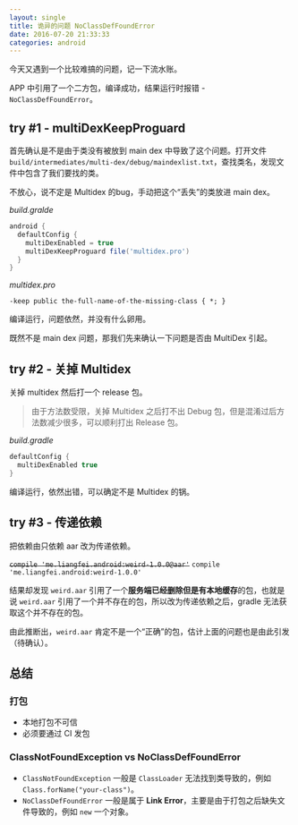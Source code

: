 ```yaml
---
layout: single
title: 诡异的问题 NoClassDefFoundError
date: 2016-07-20 21:33:33
categories: android
---
```


今天又遇到一个比较难搞的问题，记一下流水账。

APP 中引用了一个二方包，编译成功，结果运行时报错 - `NoClassDefFoundError`。

<!-- more -->

## try #1 - multiDexKeepProguard
首先确认是不是由于类没有被放到 main dex 中导致了这个问题。打开文件 `build/intermediates/multi-dex/debug/maindexlist.txt`，查找类名，发现文件中包含了我们要找的类。

不放心，说不定是 Multidex 的bug，手动把这个“丢失”的类放进 main dex。

*build.gralde*
```groovy
android {
  defaultConfig {
    multiDexEnabled = true
    multiDexKeepProguard file('multidex.pro')
  }  
}
```

*multidex.pro*
```proguard
-keep public the-full-name-of-the-missing-class { *; }
```

编译运行，问题依然，并没有什么卵用。

既然不是 main dex 问题，那我们先来确认一下问题是否由 MultiDex 引起。

## try #2 - 关掉 Multidex
关掉 multidex 然后打一个 release 包。

> 由于方法数受限，关掉 Multidex 之后打不出 Debug 包，但是混淆过后方法数减少很多，可以顺利打出 Release 包。

*build.gradle*
```groovy
defaultConfig {
  multiDexEnabled true
}
```

编译运行，依然出错，可以确定不是 Multidex 的锅。

## try #3 - 传递依赖

把依赖由只依赖 aar 改为传递依赖。

~~`compile 'me.liangfei.android:weird-1.0.0@aar'`~~ 
`compile 'me.liangfei.android:weird-1.0.0'`

结果却发现 `weird.aar` 引用了一个**服务端已经删除但是有本地缓存**的包，也就是说 `weird.aar` 引用了一个并不存在的包，所以改为传递依赖之后，gradle 无法获取这个并不存在的包。

由此推断出，`weird.aar` 肯定不是一个“正确”的包，估计上面的问题也是由此引发（待确认）。


## 总结

### 打包
* 本地打包不可信
* 必须要通过 CI 发包

### ClassNotFoundException vs NoClassDefFoundError

* `ClassNotFoundException` 一般是 `ClassLoader` 无法找到类导致的，例如 `Class.forName("your-class")`。
* `NoClassDefFoundError` 一般是属于 **Link Error**，主要是由于打包之后缺失文件导致的，例如 `new` 一个对象。


